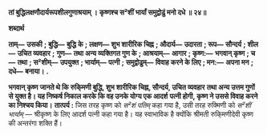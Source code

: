 **तां बुद्धिलक्षणौदार्यरूपशीलगुणाश्रयाम् ।** **कृष्णश्च स²शीं भार्यां समुद्वोढुं मनो दधे ॥ २४॥** 

**शब्दार्थ** 

**ताम्—** **उसकी** **; बुद्धि—** **बुद्धि के** **; लक्षण—** **शुभ शारीरिक चिह्न** **; औदार्य—** **उदारता** **; रूप—** **सौन्दर्य** **; शील—** **उचित व्यवहार** **;** **गुण—** **तथा अन्य व्यक्तिगत गुण के** **; आश्रयाम्—** **आगार** **; कृष्ण:—** **भगवान् कृष्ण** **; च—** **तथा** **; स²शीम्—** **उपयुक्त** **; भार्याम्—** **पत्नी** **; समुद्वोढुम्—** **विवाह करने के लिए** **; मन:—** **अपना मन** **; दधे—** **बनाया।** **.** 

**भगवान् कृष्ण जानते थे कि रुकि्मणी बुद्धि, शुभ शारीरिक चिह्न, सौन्दर्य, उचित व्यवहार** **तथा अन्य उत्तम गुणों से युक्त है। यह निष्कर्ष निकाल करके कि वह उनके योग्य एक आदर्श** **पत्नी होगी, कृष्ण ने उससे विवाह करने का निश्चय किया।** **तात्पर्य :** जिस तरह कृष्ण को *स²शं पतिम्* कहा गया है, उसी तरह रुक्मिणी को *स²शीं भार्याम्* — श्रीकृष्ण के लिए आदर्श पत्नी कहा गया है। यह स्वाभाविक है क्योंकि श्रीमती रुकि्मणीदेवी कृष्ण की अन्तरंगा शक्ति हैं।  